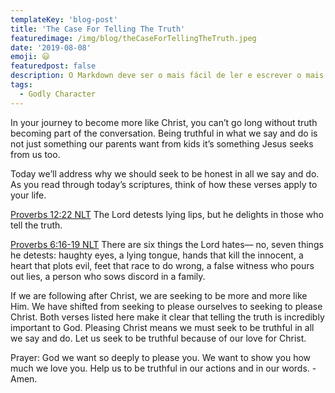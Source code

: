 ```yaml
---
templateKey: 'blog-post'
title: 'The Case For Telling The Truth'
featuredimage: /img/blog/theCaseForTellingTheTruth.jpeg
date: '2019-08-08'
emoji: 😃
featuredpost: false
description: O Markdown deve ser o mais fácil de ler e escrever o mais possível.
tags:
  - Godly Character
---
```


In your journey to become more like Christ, you can’t go long without truth becoming part of the conversation. Being truthful in what we say and do is not just something our parents want from kids it’s something Jesus seeks from us too.

Today we’ll address why we should seek to be honest in all we say and do.
As you read through today’s scriptures, think of how these verses apply to your life.

[Proverbs 12:22 NLT](https://bible.com/bible/116/pro.12.22.NLT)
The Lord detests lying lips, but he delights in those who tell the truth.

[Proverbs 6:16‭-‬19 NLT](https://bible.com/bible/116/pro.6.16-19.NLT)
There are six things the Lord hates— no, seven things he detests: haughty eyes, a lying tongue, hands that kill the innocent, a heart that plots evil, feet that race to do wrong, a false witness who pours out lies, a person who sows discord in a family.

If we are following after Christ, we are seeking to be more and more like Him. We have shifted from seeking to please ourselves to seeking to please Christ. Both verses listed here make it clear that telling the truth is incredibly important to God. Pleasing Christ means we must seek to be truthful in all we say and do. Let us seek to be truthful because of our love for Christ.

Prayer: God we want so deeply to please you. We want to show you how much we love you. Help us to be truthful in our actions and in our words. -Amen.
